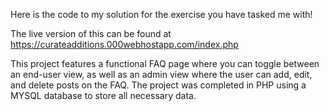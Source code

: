Here is the code to my solution for the exercise you have tasked me with!

The live version of this can be found at https://curateadditions.000webhostapp.com/index.php

This project features a functional FAQ page where you can toggle between an end-user view, as well as an admin view where the user can add, edit, and delete posts on the FAQ. The project was completed in PHP using a MYSQL database to store all necessary data.
